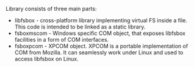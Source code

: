 Library consists of three main parts:

* libfsbox - cross-platform library implementing virtual FS inside a file. This code is intended to be linked as a static library.
* fsboxmscom - Windows specific COM object, that exposes libfsbox facilities in a form of COM interfaces.
* fsboxpcom - XPCOM object. XPCOM is a portable implementation of COM from Mozilla. It can seamlessly work under Linux and used to access libfsbox on Linux.